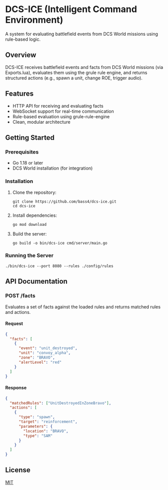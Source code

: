 # DCS-ICE (Intelligent Command Environment)

A system for evaluating battlefield events from DCS World missions using rule-based logic.

## Overview

DCS-ICE receives battlefield events and facts from DCS World missions (via Exports.lua), evaluates them using the grule rule engine, and returns structured actions (e.g., spawn a unit, change ROE, trigger audio).

## Features

- HTTP API for receiving and evaluating facts
- WebSocket support for real-time communication
- Rule-based evaluation using grule-rule-engine
- Clean, modular architecture

## Getting Started

### Prerequisites

- Go 1.18 or later
- DCS World installation (for integration)

### Installation

1. Clone the repository:
   ```
   git clone https://github.com/bass4/dcs-ice.git
   cd dcs-ice
   ```

2. Install dependencies:
   ```
   go mod download
   ```

3. Build the server:
   ```
   go build -o bin/dcs-ice cmd/server/main.go
   ```

### Running the Server

```
./bin/dcs-ice --port 8080 --rules ./config/rules
```

## API Documentation

### POST /facts

Evaluates a set of facts against the loaded rules and returns matched rules and actions.

#### Request

```json
{
  "facts": [
    {
      "event": "unit_destroyed",
      "unit": "convoy_alpha",
      "zone": "BRAVO",
      "alertLevel": "red"
    }
  ]
}
```

#### Response

```json
{
  "matchedRules": ["UnitDestroyedInZoneBravo"],
  "actions": [
    {
      "type": "spawn",
      "target": "reinforcement",
      "parameters": {
        "location": "BRAVO",
        "type": "SAM"
      }
    }
  ]
}
```

## License

[MIT](LICENSE)

